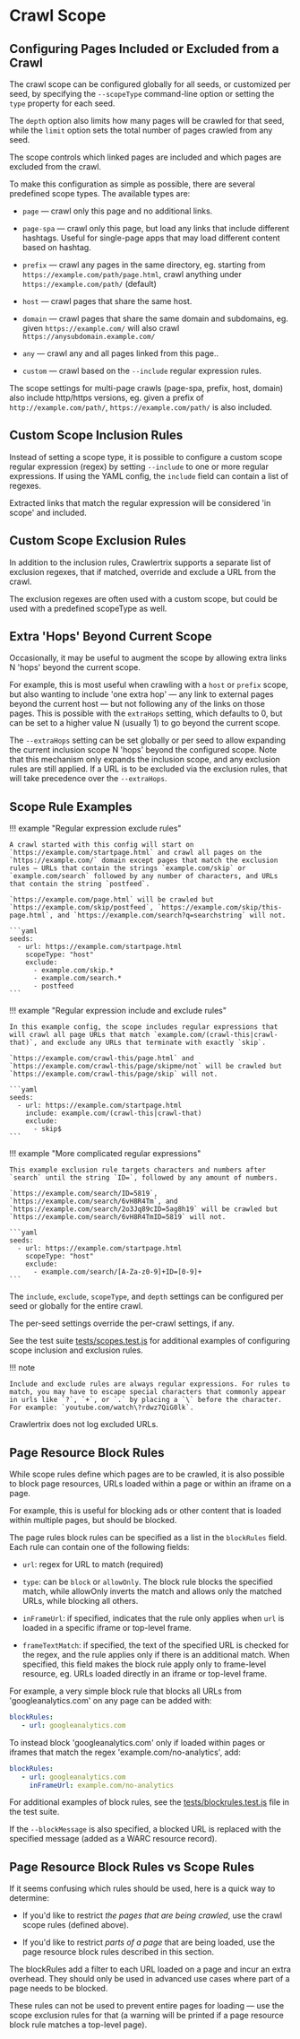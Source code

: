 # Crawl Scope

## Configuring Pages Included or Excluded from a Crawl

The crawl scope can be configured globally for all seeds, or customized per seed, by specifying the `--scopeType` command-line option or setting the `type` property for each seed.

The `depth` option also limits how many pages will be crawled for that seed, while the `limit` option sets the total number of pages crawled from any seed.

The scope controls which linked pages are included and which pages are excluded from the crawl.

To make this configuration as simple as possible, there are several predefined scope types. The available types are:

- `page` — crawl only this page and no additional links.

- `page-spa` — crawl only this page, but load any links that include different hashtags. Useful for single-page apps that may load different content based on hashtag.

- `prefix` — crawl any pages in the same directory, eg. starting from `https://example.com/path/page.html`, crawl anything under `https://example.com/path/` (default)

- `host` — crawl pages that share the same host.

- `domain` — crawl pages that share the same domain and subdomains, eg. given `https://example.com/` will also crawl `https://anysubdomain.example.com/`

- `any` — crawl any and all pages linked from this page..

- `custom` — crawl based on the `--include` regular expression rules.

The scope settings for multi-page crawls (page-spa, prefix, host, domain) also include http/https versions, eg. given a prefix of `http://example.com/path/`, `https://example.com/path/` is also included.

## Custom Scope Inclusion Rules

Instead of setting a scope type, it is possible to configure a custom scope regular expression (regex) by setting `--include` to one or more regular expressions. If using the YAML config, the `include` field can contain a list of regexes.

Extracted links that match the regular expression will be considered 'in scope' and included.

## Custom Scope Exclusion Rules

In addition to the inclusion rules, Crawlertrix supports a separate list of exclusion regexes, that if matched, override and exclude a URL from the crawl.

The exclusion regexes are often used with a custom scope, but could be used with a predefined scopeType as well.

## Extra 'Hops' Beyond Current Scope

Occasionally, it may be useful to augment the scope by allowing extra links N 'hops' beyond the current scope.

For example, this is most useful when crawling with a `host` or `prefix` scope, but also wanting to include 'one extra hop' — any link to external pages beyond the current host — but not following any of the links on those pages. This is possible with the `extraHops` setting, which defaults to 0, but can be set to a higher value N (usually 1) to go beyond the current scope.

The `--extraHops` setting can be set globally or per seed to allow expanding the current inclusion scope N 'hops' beyond the configured scope. Note that this mechanism only expands the inclusion scope, and any exclusion rules are still applied. If a URL is to be excluded via the exclusion rules, that will take precedence over the `--extraHops`.

## Scope Rule Examples

!!! example "Regular expression exclude rules"

    A crawl started with this config will start on `https://example.com/startpage.html` and crawl all pages on the `https://example.com/` domain except pages that match the exclusion rules — URLs that contain the strings `example.com/skip` or `example.com/search` followed by any number of characters, and URLs that contain the string `postfeed`.

    `https://example.com/page.html` will be crawled but `https://example.com/skip/postfeed`, `https://example.com/skip/this-page.html`, and `https://example.com/search?q=searchstring` will not.

    ```yaml
    seeds:
      - url: https://example.com/startpage.html
        scopeType: "host"
        exclude:
          - example.com/skip.*
          - example.com/search.*
          - postfeed
    ```

!!! example "Regular expression include and exclude rules"

    In this example config, the scope includes regular expressions that will crawl all page URLs that match `example.com/(crawl-this|crawl-that)`, and exclude any URLs that terminate with exactly `skip`.

    `https://example.com/crawl-this/page.html` and `https://example.com/crawl-this/page/skipme/not` will be crawled but `https://example.com/crawl-this/page/skip` will not.

    ```yaml
    seeds:
      - url: https://example.com/startpage.html
        include: example.com/(crawl-this|crawl-that)
        exclude:
          - skip$
    ```

!!! example "More complicated regular expressions"

    This example exclusion rule targets characters and numbers after `search` until the string `ID=`, followed by any amount of numbers.

    `https://example.com/search/ID=5819`, `https://example.com/search/6vH8R4Tm`, and `https://example.com/search/2o3Jq89cID=5ag8h19` will be crawled but `https://example.com/search/6vH8R4TmID=5819` will not.

    ```yaml
    seeds:
      - url: https://example.com/startpage.html
        scopeType: "host"
        exclude:
          - example.com/search/[A-Za-z0-9]+ID=[0-9]+
    ```

The `include`, `exclude`, `scopeType`, and `depth` settings can be configured per seed or globally for the entire crawl.

The per-seed settings override the per-crawl settings, if any.

See the test suite [tests/scopes.test.js](https://github.com/webrecorder/crawlertrix/blob/main/tests/scopes.test.js) for additional examples of configuring scope inclusion and exclusion rules.

!!! note

    Include and exclude rules are always regular expressions. For rules to match, you may have to escape special characters that commonly appear in urls like `?`, `+`, or `.` by placing a `\` before the character. For example: `youtube.com/watch\?rdwz7QiG0lk`.

Crawlertrix does not log excluded URLs.

## Page Resource Block Rules

While scope rules define which pages are to be crawled, it is also possible to block page resources, URLs loaded within a page or within an iframe on a page.

For example, this is useful for blocking ads or other content that is loaded within multiple pages, but should be blocked.

The page rules block rules can be specified as a list in the `blockRules` field. Each rule can contain one of the following fields:

- `url`: regex for URL to match (required)

- `type`: can be `block` or `allowOnly`. The block rule blocks the specified match, while allowOnly inverts the match and allows only the matched URLs, while blocking all others.

- `inFrameUrl`: if specified, indicates that the rule only applies when `url` is loaded in a specific iframe or top-level frame.

- `frameTextMatch`: if specified, the text of the specified URL is checked for the regex, and the rule applies only if there is an additional match. When specified, this field makes the block rule apply only to frame-level resource, eg. URLs loaded directly in an iframe or top-level frame.

For example, a very simple block rule that blocks all URLs from 'googleanalytics.com' on any page can be added with:

```yaml
blockRules:
   - url: googleanalytics.com
```

To instead block 'googleanalytics.com' only if loaded within pages or iframes that match the regex 'example.com/no-analytics', add:

```yaml
blockRules:
   - url: googleanalytics.com
     inFrameUrl: example.com/no-analytics
```

For additional examples of block rules, see the [tests/blockrules.test.js](https://github.com/webrecorder/crawlertrix/blob/main/tests/blockrules.test.js) file in the test suite.

If the `--blockMessage` is also specified, a blocked URL is replaced with the specified message (added as a WARC resource record).

## Page Resource Block Rules vs Scope Rules

If it seems confusing which rules should be used, here is a quick way to determine:

- If you'd like to restrict _the pages that are being crawled_, use the crawl scope rules (defined above).

- If you'd like to restrict _parts of a page_ that are being loaded, use the page resource block rules described in this section.

The blockRules add a filter to each URL loaded on a page and incur an extra overhead. They should only be used in advanced use cases where part of a page needs to be blocked.

These rules can not be used to prevent entire pages for loading — use the scope exclusion rules for that (a warning will be printed if a page resource block rule matches a top-level page).

